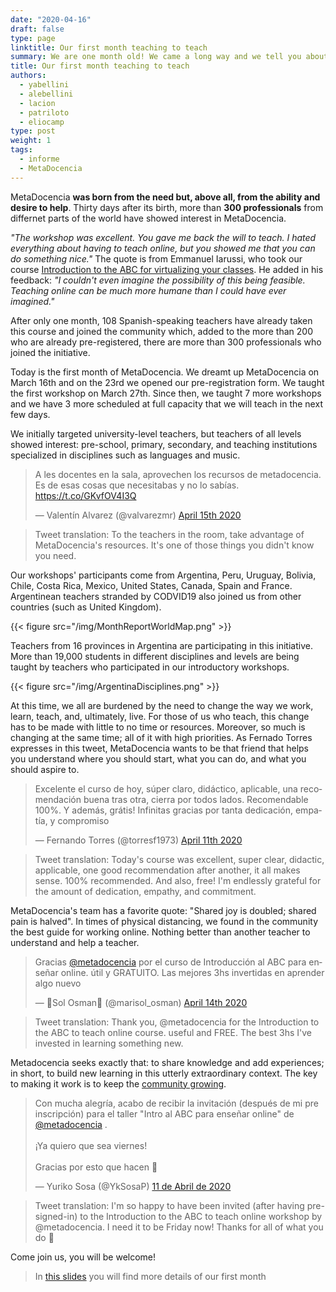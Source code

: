 ```yaml
---
date: "2020-04-16"
draft: false
type: page
linktitle: Our first month teaching to teach
summary: We are one month old! We came a long way and we tell you about it here
title: Our first month teaching to teach
authors: 
  - yabellini
  - alebellini
  - lacion
  - patriloto
  - eliocamp
type: post
weight: 1
tags: 
  - informe
  - MetaDocencia 
---
```

  
MetaDocencia **was born from the need but, above all, from the ability and desire to help**. Thirty days after its birth, more than **300 professionals** from differnet parts of the world have showed interest in MetaDocencia. 

_"The workshop was excellent. You gave me back the will to teach. I hated everything about having to teach online, but you showed me that you can do something nice."_ The quote is from Emmanuel Iarussi, who took our course [Introduction to the ABC for virtualizing your classes](https://metadocencia.netlify.app/cursos/abc-online/intro-abc/). He added in his feedback: _"I couldn't even imagine the possibility of this being feasible. Teaching online can be much more humane than I could have ever imagined."_

After only one month, 108 Spanish-speaking teachers have already taken this course and joined the community which, added to the more than 200 who are already pre-registered, there are more than 300 professionals who joined the initiative.

Today is the first month of MetaDocencia. We dreamt up MetaDocencia on March 16th and on the 23rd we opened our pre-registration form. We taught the first workshop on March 27th. Since then, we taught 7 more workshops and we have 3 more scheduled at full capacity that we will teach in the next few days. 

We initially targeted university-level teachers, but teachers of all levels showed interest: pre-school, primary, secondary, and teaching institutions specialized in disciplines such as languages and music.

<blockquote class="twitter-tweet"><p lang="es" dir="ltr">A les docentes en la sala, aprovechen los recursos de metadocencia. Es de esas cosas que necesitabas y no lo sabías. <a href="https://t.co/GKvfOV4I3Q">https://t.co/GKvfOV4I3Q</a></p>&mdash; Valentín Alvarez (@valvarezmr) <a href="https://twitter.com/valvarezmr/status/1250223788777709568?ref_src=twsrc%5Etfw">April 15th 2020</a></blockquote> <script async src="https://platform.twitter.com/widgets.js" charset="utf-8"></script> 

> Tweet translation: To the teachers in the room, take advantage of MetaDocencia's resources. It's one of those things you didn't know you need.

Our workshops' participants come from Argentina, Peru, Uruguay, Bolivia, Chile, Costa Rica, Mexico, United States, Canada, Spain and France. Argentinean teachers stranded by CODVID19 also joined us from other countries (such as United Kingdom).

{{< figure src="/img/MonthReportWorldMap.png" >}}


Teachers from 16 provinces in Argentina are participating in this initiative. More than 19,000 students in different disciplines and levels are being taught by teachers who participated in our introductory workshops.

{{< figure src="/img/ArgentinaDisciplines.png" >}}


At this time, we all are burdened by the need to change the way we work, learn, teach, and, ultimately, live. For those of us who teach, this change has to be made with little to no time or resources. Moreover, so much is changing at the same time; all of it with high priorities. As Fernado Torres expresses in this tweet, MetaDocencia wants to be that friend that helps you understand where you should start, what you can do, and what you should aspire to.

<blockquote class="twitter-tweet"><p lang="es" dir="ltr">Excelente el curso de hoy, súper claro, didáctico, aplicable, una recomendación buena tras otra, cierra por todos lados. Recomendable 100%. Y además, grátis! Infinitas gracias por tanta dedicación, empatía, y compromiso</p>&mdash; Fernando Torres (@torresf1973) <a href="https://twitter.com/torresf1973/status/1249007107153821696?ref_src=twsrc%5Etfw">April 11th 2020</a></blockquote> <script async src="https://platform.twitter.com/widgets.js" charset="utf-8"></script> 

> Tweet translation: Today's course was excellent, super clear, didactic, applicable, one good recommendation after another, it all makes sense. 100% recommended. And also, free! I'm endlessly grateful for the amount of dedication, empathy, and commitment.

MetaDocencia's team has a favorite quote: "Shared joy is doubled; shared pain is halved". In times of physical distancing, we found in the community the best guide for working online. Nothing better than another teacher to understand and help a teacher.

<blockquote class="twitter-tweet"><p lang="es" dir="ltr">Gracias <a href="https://twitter.com/metadocencia?ref_src=twsrc%5Etfw">@metadocencia</a> por el curso de Introducción al ABC para enseñar online. útil y GRATUITO. Las mejores 3hs invertidas en aprender algo nuevo</p>&mdash; 💚Sol Osman💚 (@marisol_osman) <a href="https://twitter.com/marisol_osman/status/1250077903171223553?ref_src=twsrc%5Etfw">April 14th 2020</a></blockquote> <script async src="https://platform.twitter.com/widgets.js" charset="utf-8"></script> 

> Tweet translation: Thank you, @metadocencia for the Introduction to the ABC to teach online course. useful and FREE. The best 3hs I've invested in learning something new.

Metadocencia seeks exactly that: to share knowledge and add experiences; in short, to build new learning in this utterly extraordinary context. The key to making it work is to keep the [community growing](https://join.slack.com/t/metadocencia/shared_invite/zt-cq1hleoz-Ij2AgXKJBjg03sRuoxLhjg).


<blockquote class="twitter-tweet"><p lang="es" dir="ltr">Con mucha alegría, acabo de recibir la invitación (después de mi pre inscripción) para el taller &quot;Intro al ABC para enseñar online&quot; de <a href="https://twitter.com/metadocencia?ref_src=twsrc%5Etfw">@metadocencia</a> .<br><br>¡Ya quiero que sea viernes!<br><br>Gracias por esto que hacen 💜</p>&mdash; Yuriko Sosa (@YkSosaP) <a href="https://twitter.com/YkSosaP/status/1249068691347705858?ref_src=twsrc%5Etfw">11 de Abril de 2020</a></blockquote> <script async src="https://platform.twitter.com/widgets.js" charset="utf-8"></script> 


> Tweet translation: I'm so happy to have been invited (after having pre-signed-in) to the Introduction to the ABC to teach online workshop by @metadocencia. I need it to be Friday now! Thanks for all of what you do 💜

Come join us, you will be welcome!

> In [this slides](https://docs.google.com/presentation/d/1QWWxxfHGO7rCIYE7-IOhIvqjrN-TmIsbeK5pbPZsL_Y/edit?usp=sharing) you will find more details of our first month

